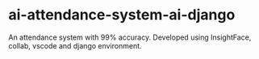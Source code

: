# ai-attendance-system-ai-django
An attendance system with 99% accuracy. Developed using InsightFace, collab, vscode and django environment.
